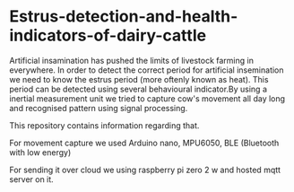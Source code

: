 # Estrus-detection-and-health-indicators-of-dairy-cattle

Artificial insamination has pushed the limits of livestock farming in everywhere. In order to detect the correct period for artificial insemination we need to know the estrus period (more oftenly known as heat). This period can be detected using several behavioural indicator.By using a inertial measurement unit we tried to capture cow's movement all day long and recognised pattern using signal processing. 

This repository contains information regarding that. 

For movement capture we used Arduino nano, MPU6050, BLE (Bluetooth with low energy)

For sending it over cloud we using raspberry pi zero 2 w and hosted mqtt server on it.


